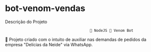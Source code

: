 # bot-venom-vendas

Descrição do Projeto

                                           🔗 NodeJS 🧠 Venom Bot

🚀 Projeto criado com o intuito de auxiliar nas demandas de pedidos da empresa "Delícias da Neide" via WhatsApp.
